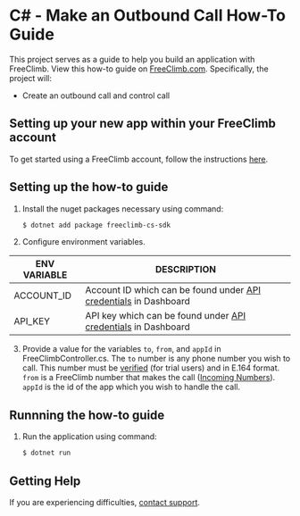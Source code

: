 # C# - Make an Outbound Call How-To Guide

This project serves as a guide to help you build an application with FreeClimb. View this how-to guide on [FreeClimb.com](https://docs.freeclimb.com/docs/how-to-make-an-outbound-call#section-c). Specifically, the project will:

- Create an outbound call and control call

## Setting up your new app within your FreeClimb account

To get started using a FreeClimb account, follow the instructions [here](https://docs.freeclimb.com/docs/getting-started-with-freeclimb).

## Setting up the how-to guide

1. Install the nuget packages necessary using command:

   ```bash
   $ dotnet add package freeclimb-cs-sdk
   ```
2. Configure environment variables.

| ENV VARIABLE | DESCRIPTION                                                                                                                              |
| ------------ | ---------------------------------------------------------------------------------------------------------------------------------------- |
| ACCOUNT_ID   | Account ID which can be found under [API credentials](https://www.freeclimb.com/dashboard/portal/account/authentication) in Dashboard           |
| API_KEY   | API key which can be found under [API credentials](https://www.freeclimb.com/dashboard/portal/account/authentication) in Dashboard |

3. Provide a value for the variables `to`, `from`, and `appId` in FreeClimbController.cs. The `to` number is any phone number you wish to call. This number must be [verified](https://docs.freeclimb.com/docs/using-your-trial-account#section-verifying-outbound-numbers) (for trial users) and in E.164 format. `from` is a FreeClimb number that makes the call ([Incoming Numbers](https://www.freeclimb.com/dashboard/portal/numbers)). `appId` is the id of the app which you wish to handle the call. 


## Runnning the how-to guide

1. Run the application using command:

   ```bash
   $ dotnet run
   ```


## Getting Help

If you are experiencing difficulties, [contact support](https://freeclimb.com/support).

